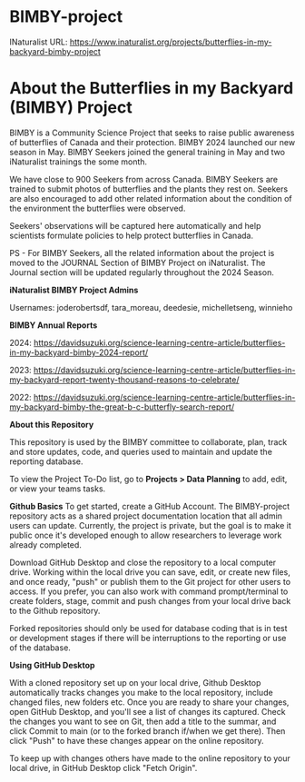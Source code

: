 # BIMBY-project
INaturalist URL: https://www.inaturalist.org/projects/butterflies-in-my-backyard-bimby-project

# **About the Butterflies in my Backyard (BIMBY) Project**

BIMBY is a Community Science Project that seeks to raise public awareness of butterflies of Canada and their protection. BIMBY 2024 launched our new season in May. BIMBY Seekers joined the general training in May and two iNaturalist trainings the some month.

We have close to 900 Seekers from across Canada. BIMBY Seekers are trained to submit photos of butterflies and the plants they rest on. Seekers are also encouraged to add other related information about the condition of the environment the butterflies were observed.

Seekers' observations will be captured here automatically and help scientists formulate policies to help protect butterflies in Canada.

PS - For BIMBY Seekers, all the related information about the project is moved to the JOURNAL Section of BIMBY Project on iNaturalist. The Journal section will be updated regularly throughout the 2024 Season.

**iNaturalist BIMBY Project Admins**

Usernames: joderobertsdf, tara_moreau, deedesie, michelletseng, winnieho

**BIMBY Annual Reports**

2024: https://davidsuzuki.org/science-learning-centre-article/butterflies-in-my-backyard-bimby-2024-report/

2023: https://davidsuzuki.org/science-learning-centre-article/butterflies-in-my-backyard-report-twenty-thousand-reasons-to-celebrate/

2022: https://davidsuzuki.org/science-learning-centre-article/butterflies-in-my-backyard-bimby-the-great-b-c-butterfly-search-report/

**About this Repository**

This repository is used by the BIMBY committee to collaborate, plan, track and store updates, code, and queries used to maintain and update the reporting database. 

To view the Project To-Do list, go to **Projects > Data Planning** to add, edit, or view your teams tasks.

**Github Basics**
To get started, create a GitHub Account.
The BIMBY-project repository acts as a shared project documentation location that all admin users can update. Currently, the project is private, but the goal is to make it public once it's developed enough to allow researchers to leverage work already completed.

Download GitHub Desktop and close the repository to a local computer drive. Working within the local drive you can save, edit, or create new files, and once ready, "push" or publish them to the Git project for other users to access. If you prefer, you can also work with command prompt/terminal to create folders, stage, commit and push changes from your local drive back to the Github repository.

Forked repositories should only be used for database coding that is in test or development stages if there will be interruptions to the reporting or use of the database.

**Using GitHub Desktop**

With a cloned repository set up on your local drive, Github Desktop automatically tracks changes you make to the local repository, include changed files, new folders etc. Once you are ready to share your changes, open GitHub Desktop, and you'll see a list of changes its captured. Check the changes you want to see on Git, then add a title to the summar, and click Commit to main (or to the forked branch if/when we get there). Then click "Push" to have these changes appear on the online repository.

To keep up with changes others have made to the online repository to your local drive, in GitHub Desktop click "Fetch Origin".
